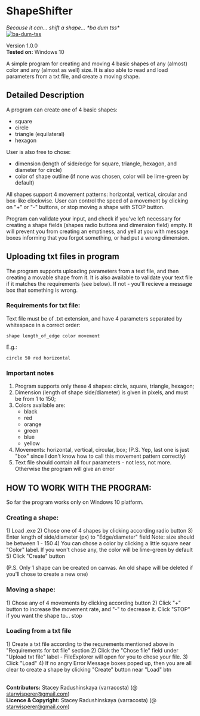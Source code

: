 <h1>ShapeShifter</h1>
<i>Because it can... shift a shape... *ba dum tss*</i></br>
<a href='https://postimages.org/' target='_blank'><img src='https://i.postimg.cc/fbFBqqSY/ba-dum-tss.png' border='0' alt='ba-dum-tss'/></a></br>


Version 1.0.0 </br>
<b>Tested on:</b> Windows 10</br>

A simple program for creating and moving 4 basic shapes of any (almost) color and any (almost  as well) size. 
It is also able to read and load parameters from a txt file, and create a moving shape. 

<h2> Detailed Description </h2>

A program can create one of 4 basic shapes: 
- square 
- circle 
- triangle (equilateral)
- hexagon 

User is also free to chose:
- dimension (length of side/edge for square, triangle, hexagon, and diameter for circle)
- color of shape outline (if none was chosen, color will be lime-green by default)

All shapes support 4 movement patterns: horizontal, vertical, circular and box-like clockwise. User can control the speed of a movement
by clicking on "+" or "-" buttons, or stop moving a shape with STOP button.


Program can validate your input, and check if you've left necessary for creating a shape fields (shapes radio buttons and dimension field) empty. 
It will prevent you from creating an emptiness, and yell at you with message boxes informing that you forgot something, or had put a wrong dimension. 



<h2> Uploading txt files in program </h2>

The program supports uploading parameters from a text file, and then creating a movable shape from it. It is also available to validate your text file if it matches 
the requirements (see below). If not - you'll recieve a message box that something is wrong. 

<h3> Requirements for txt file: </h3>
Text file must be of .txt extension, and have 4 parameters separated by whitespace in a correct order:

`shape length_of_edge color movement `

E.g.: 

`circle 50 red horizontal`

<h3>Important notes</h3>

1) Program supports only these 4 shapes: circle, square, triangle, hexagon;
2) Dimension (length of shape side/diameter) is given in pixels, and must be from 1 to 150;
3) Colors available are: 
	- black
	- red
	- orange
	- green
	- blue
	- yellow
4) Movements: horizontal, vertical, circular, box; 
(P.S. Yep, last one is just "box" since I don't know how to call this movement pattern correctly)
5) Text file should contain all four parameters - not less, not more. Otherwise the program will give an error



<h2>HOW TO WORK WITH THE PROGRAM:</h2> 

So far the program works only on Windows 10 platform.

<h3>Creating a shape:</h3>
1) Load .exe
2) Chose one of 4 shapes by clicking according radio button
3) Enter length of side/diameter (px) to "Edge/diameter" field
	Note: size should be between 1 - 150 
4) You can chose a color by clicking a little square near "Color" label. If you won't chose any, the color will be lime-green by default
5) Click "Create" button

(P.S. Only 1 shape can be created on canvas. An old shape will be deleted if you'll chose to create a new one)

<h3>Moving a shape:</h3>
1) Chose any of 4 movements by clicking according button
2) Click "+" button to increase the movement rate, and "-" to decrease it. Click "STOP" if you want the shape to... stop


<h3>Loading from a txt file</h3>
1) Create a txt file according to the requrements mentioned above in "Requirements for txt file" section
2) Click the "Chose file" field under "Upload txt file" label - FileExplorer will open for you to chose your file. 
3) Click "Load"
4) If no angry Error Message boxes poped up, then you are all clear to create a shape by clicking "Create" button near "Load" btn </br>
</br>


<b>Contributors:</b> Stacey Radushinskaya (varracosta) (@ starwisperer@gmail.com)</br>
<b>Licence & Copyright:</b> Stacey Radushinskaya (varracosta) (@ starwisperer@gmail.com)</br>




